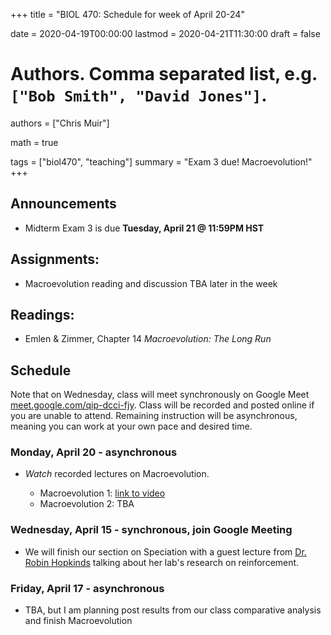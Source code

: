 +++
title = "BIOL 470: Schedule for week of April 20-24"

date = 2020-04-19T00:00:00
lastmod = 2020-04-21T11:30:00
draft = false

# Authors. Comma separated list, e.g. `["Bob Smith", "David Jones"]`.
authors = ["Chris Muir"]

math = true

tags = ["biol470", "teaching"]
summary = "Exam 3 due! Macroevolution!"
+++

## Announcements

* Midterm Exam 3 is due **Tuesday, April 21 @ 11:59PM HST**

## Assignments:

* Macroevolution reading and discussion TBA later in the week

## Readings:

* Emlen & Zimmer, Chapter 14 *Macroevolution: The Long Run*

## Schedule

Note that on Wednesday, class will meet synchronously on Google Meet [meet.google.com/qip-dcci-fjy](https://meet.google.com/qip-dcci-fjy). Class will be recorded and posted online if you are unable to attend. Remaining instruction will be asynchronous, meaning you can work at your own pace and desired time.

### Monday, April 20 - asynchronous

* *Watch* recorded lectures on Macroevolution. 

  - Macroevolution 1: [link to video](https://drive.google.com/file/d/1t5f0djuvQYf9OwGnXss2CewkMd_OfFL_/view?usp=sharing)
  - Macroevolution 2: TBA
  
### Wednesday, April 15 - synchronous, join Google Meeting

* We will finish our section on Speciation with a guest lecture from [Dr. Robin Hopkinds](http://hopkins-lab.org/) talking about her lab's research on reinforcement.

### Friday, April 17 - asynchronous

* TBA, but I am planning post results from our class comparative analysis and finish Macroevolution